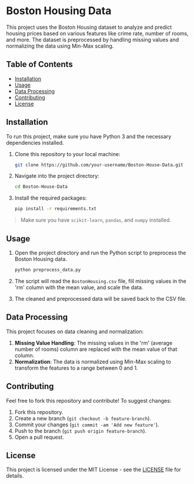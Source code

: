 # Boston Housing Data

This project uses the Boston Housing dataset to analyze and predict housing prices based on various features like crime rate, number of rooms, and more. The dataset is preprocessed by handling missing values and normalizing the data using Min-Max scaling.

## Table of Contents

- [Installation](#installation)
- [Usage](#usage)
- [Data Processing](#data-processing)
- [Contributing](#contributing)
- [License](#license)

## Installation

To run this project, make sure you have Python 3 and the necessary dependencies installed.

1. Clone this repository to your local machine:
    ```bash
    git clone https://github.com/your-username/Boston-House-Data.git
    ```
2. Navigate into the project directory:
    ```bash
    cd Boston-House-Data
    ```
3. Install the required packages:
    ```bash
    pip install -r requirements.txt
    ```

> Make sure you have `scikit-learn`, `pandas`, and `numpy` installed.

## Usage

1. Open the project directory and run the Python script to preprocess the Boston Housing data.
    ```bash
    python preprocess_data.py
    ```

2. The script will read the `BostonHousing.csv` file, fill missing values in the 'rm' column with the mean value, and scale the data.

3. The cleaned and preprocessed data will be saved back to the CSV file.

## Data Processing

This project focuses on data cleaning and normalization:

1. **Missing Value Handling**: The missing values in the 'rm' (average number of rooms) column are replaced with the mean value of that column.
2. **Normalization**: The data is normalized using Min-Max scaling to transform the features to a range between 0 and 1.

## Contributing

Feel free to fork this repository and contribute! To suggest changes:

1. Fork this repository.
2. Create a new branch (`git checkout -b feature-branch`).
3. Commit your changes (`git commit -am 'Add new feature'`).
4. Push to the branch (`git push origin feature-branch`).
5. Open a pull request.

## License

This project is licensed under the MIT License - see the [LICENSE](LICENSE) file for details.

